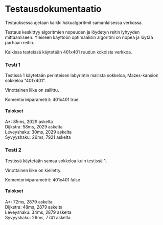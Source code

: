 # Testausdokumentaatio

Testauksessa ajetaan kaikki hakualgoritmit samanlaisessa verkossa.

Testaus keskittyy algoritmien nopeuden ja löydetyn reitin lyhyyden mittaamiseen. Yleiseen käyttöön optimaalisin algoritmi on nopea ja löytää parhaan reitin.

Kaikissa testeissä käytetään 401x401 ruudun kokoista verkkoa.

### Testi 1

Testissä 1 käytetään perinteisen labyrintin mallista sokkeloa, Mazes-kansion sokkeloa "401x401".

Vinottainen liike on sallittu.

Komentoriviparametrit: 401x401 true

#### Tulokset

A*: 85ms, 2029 askelta<br />
Dijkstra: 58ms, 2029 askelta<br />
Leveyshaku: 30ms, 2029 askelta<br />
Syvyyshaku: 26ms, 7921 askelta<br />

### Testi 2

Testissä käytetään samaa sokkeloa kuin testissä 1.

Vinottainen liike on kielletty.

Komentoriviparametrit: 401x401 false

#### Tulokset

A*: 72ms, 2879 askelta<br />
Dijkstra: 48ms, 2879 askelta<br />
Leveyshaku: 34ms, 2879 askelta<br />
Syvyyshaku: 26ms, 7741 askelta<br />